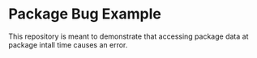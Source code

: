 # Package Bug Example

This repository is meant to demonstrate that accessing package data at
package intall time causes an error.

